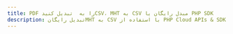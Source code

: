 ---title: PDF را به  تبدیل کنیدCSV، MHT به CSV مبدل رایگان یا PHP SDKdescription: تبدیل رایگانMHT به CSV با استفاده از PHP Cloud APIs & SDK همچنین اسناد PDF را در Cloud ایجاد، ویرایش و رندر کنید.---